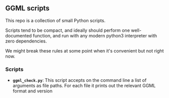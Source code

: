 ## GGML scripts

This repo is a collection of small Python scripts.

Scripts tend to be compact, and ideally should perform one well-documented function, and run with any modern python3 interpreter with zero dependencies.

We might break these rules at some point when it's convenient but not right now.

### Scripts

- **`ggml_check.py`**: This script accepts on the command line a list of arguments as file paths. For each file it prints out the relevant GGML format and version
